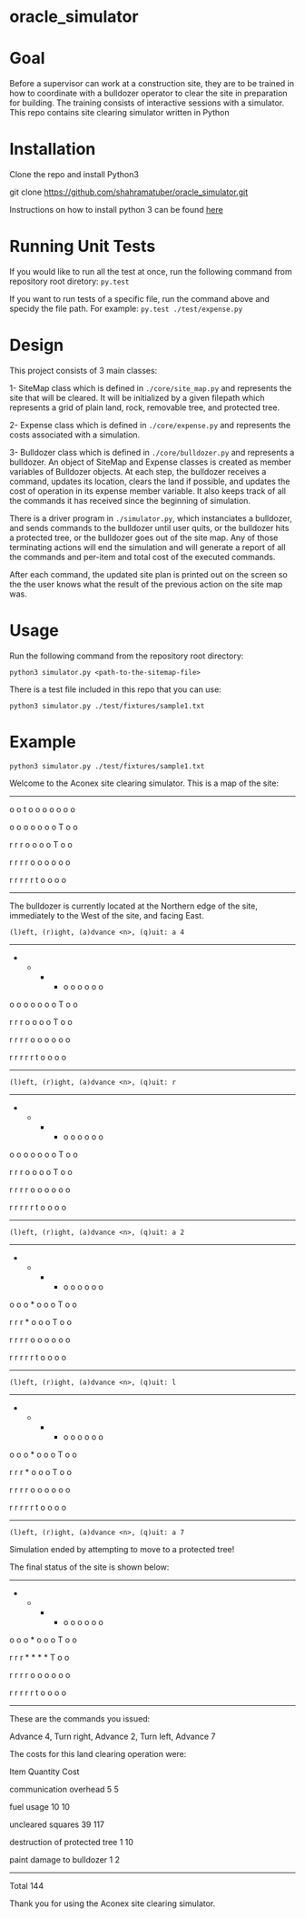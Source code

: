 # oracle_simulator

# Goal
Before a supervisor can work at a construction site, they are to be trained in how to coordinate with a bulldozer operator to clear the site in preparation for building. The training consists of interactive sessions with a simulator. This repo contains site clearing simulator written in Python

# Installation
Clone the repo and install Python3

git clone https://github.com/shahramatuber/oracle_simulator.git

Instructions on how to install python 3 can be found [here](https://realpython.com/installing-python/)

# Running Unit Tests
If you would like to run all the test at once, run the following command from repository root diretory:
`py.test`

If you want to run tests of a specific file, run the command above and specidy the file path. For example:
`py.test ./test/expense.py`

# Design 
This project consists of 3 main classes:

1- SiteMap class which is defined in `./core/site_map.py` and represents the site that will be cleared. It will be initialized by a given filepath which represents a grid of plain land, rock, removable tree, and protected tree.

2- Expense class which is defined in `./core/expense.py` and represents the costs associated with a simulation.

3- Bulldozer class which is defined in `./core/bulldozer.py` and represents a bulldozer. An object of SiteMap and Expense classes is created as member variables of Bulldozer objects. At each step, the bulldozer receives a command, updates its location, clears the land if possible, and updates the cost of operation in its expense member variable. It also keeps track of all the commands it has received since the beginning of simulation.

There is a driver program in `./simulator.py`, which instanciates a bulldozer, and sends commands to the bulldozer until user quits, or the bulldozer hits a protected tree, or the bulldozer goes out of the site map. Any of those terminating actions will end the simulation and will generate a report of all the commands and per-item and total cost of the executed commands. 

After each command, the updated site plan is printed out on the screen so the the user knows what the result of the previous action on the site map was.

# Usage
Run the following command from the repository root directory:

`python3 simulator.py <path-to-the-sitemap-file>`
  
  
There is a test file included in this repo that you can use:

`python3 simulator.py ./test/fixtures/sample1.txt`

# Example
`python3 simulator.py ./test/fixtures/sample1.txt`

Welcome to the Aconex site clearing simulator. This is a map of the site:

  -----------------------------------------------------------------  
  
o	o	t	o	o	o	o	o	o	o

o	o	o	o	o	o	o	T	o	o

r	r	r	o	o	o	o	T	o	o

r	r	r	r	o	o	o	o	o	o

r	r	r	r	r	t	o	o	o	o

  -----------------------------------------------------------------  
  

The bulldozer is currently located at the Northern edge of the site, immediately to the West of the site, and facing East.

`(l)eft, (r)ight, (a)dvance <n>, (q)uit: a 4`

  -----------------------------------------------------------------  
  
*	*	*	*	o	o	o	o	o	o

o	o	o	o	o	o	o	T	o	o

r	r	r	o	o	o	o	T	o	o

r	r	r	r	o	o	o	o	o	o

r	r	r	r	r	t	o	o	o	o

  -----------------------------------------------------------------  
  
`(l)eft, (r)ight, (a)dvance <n>, (q)uit: r`

  -----------------------------------------------------------------  
  
*	*	*	*	o	o	o	o	o	o

o	o	o	o	o	o	o	T	o	o

r	r	r	o	o	o	o	T	o	o

r	r	r	r	o	o	o	o	o	o

r	r	r	r	r	t	o	o	o	o

  -----------------------------------------------------------------  
  
`(l)eft, (r)ight, (a)dvance <n>, (q)uit: a 2`

  -----------------------------------------------------------------  
  
*	*	*	*	o	o	o	o	o	o

o	o	o	*	o	o	o	T	o	o

r	r	r	*	o	o	o	T	o	o

r	r	r	r	o	o	o	o	o	o

r	r	r	r	r	t	o	o	o	o

  -----------------------------------------------------------------  
  
`(l)eft, (r)ight, (a)dvance <n>, (q)uit: l`

  -----------------------------------------------------------------  
  
*	*	*	*	o	o	o	o	o	o

o	o	o	*	o	o	o	T	o	o

r	r	r	*	o	o	o	T	o	o

r	r	r	r	o	o	o	o	o	o

r	r	r	r	r	t	o	o	o	o

  -----------------------------------------------------------------  
  
`(l)eft, (r)ight, (a)dvance <n>, (q)uit: a 7`

Simulation ended by attempting to move to a protected tree!

The final status of the site is shown below: 


  -----------------------------------------------------------------  
  
*	*	*	*	o	o	o	o	o	o

o	o	o	*	o	o	o	T	o	o

r	r	r	*	*	*	*	T	o	o

r	r	r	r	o	o	o	o	o	o

r	r	r	r	r	t	o	o	o	o


  -----------------------------------------------------------------  


These are the commands you issued:


Advance 4, Turn right, Advance 2, Turn left, Advance 7


The costs for this land clearing operation were:

Item                                       Quantity                 Cost

communication overhead                            5                    5

fuel usage                                       10                   10

uncleared squares                                39                  117

destruction of protected tree                     1                   10

paint damage to bulldozer                         1                    2

-----------------------------                                           

Total                                                                144


Thank you for using the Aconex site clearing simulator.
